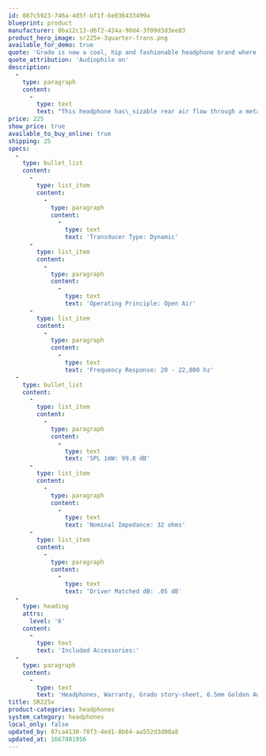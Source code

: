```yaml
---
id: 087c5923-746a-4d5f-bf1f-6e036433499a
blueprint: product
manufacturer: 0ba12c13-d6f2-424a-90d4-3f09d3d3ee83
product_hero_image: sr225e-3quarter-trans.png
available_for_demo: true
quote: 'Grado is now a cool, hip and fashionable headphone brand where they once were only found haunting the homes of the nerdiest of nerds (like me... I guess).'
quote_attribution: 'Audiophile on'
description:
  -
    type: paragraph
    content:
      -
        type: text
        text: "This headphone has\_sizable rear air flow through a metal screen, while utilizing Grado's larger ear cushion and\_closely matched drivers.\_The result is a broad soundstage\_free from colorations. The way the SR225e's new driver, cable and plastic housing move air and react to sound vibrations\_is virtually unaffected by transient distortions. Bass, midrange and treble are all more\_wide open and you will enjoy the fine tonal spread and balance. The SR225e will produce a sound that is pure Grado, with warm harmonic colors, rich full bodied vocals, excellent dynamics, and an ultra-smooth top end."
price: 225
show_price: true
available_to_buy_online: true
shipping: 25
specs:
  -
    type: bullet_list
    content:
      -
        type: list_item
        content:
          -
            type: paragraph
            content:
              -
                type: text
                text: 'Transducer Type: Dynamic'
      -
        type: list_item
        content:
          -
            type: paragraph
            content:
              -
                type: text
                text: 'Operating Principle: Open Air'
      -
        type: list_item
        content:
          -
            type: paragraph
            content:
              -
                type: text
                text: 'Frequency Response: 20 - 22,000 hz'
  -
    type: bullet_list
    content:
      -
        type: list_item
        content:
          -
            type: paragraph
            content:
              -
                type: text
                text: 'SPL 1mW: 99.8 dB'
      -
        type: list_item
        content:
          -
            type: paragraph
            content:
              -
                type: text
                text: 'Nominal Impedance: 32 ohms'
      -
        type: list_item
        content:
          -
            type: paragraph
            content:
              -
                type: text
                text: 'Driver Matched dB: .05 dB'
  -
    type: heading
    attrs:
      level: '6'
    content:
      -
        type: text
        text: 'Included Accessories:'
  -
    type: paragraph
    content:
      -
        type: text
        text: 'Headphones, Warranty, Grado story-sheet, 6.5mm Golden Adapter'
title: SR225x
product-categories: headphones
system_category: headphones
local_only: false
updated_by: 87ca4130-78f3-4ed1-8b64-aa552d3d08a8
updated_at: 1667401956
---
```

